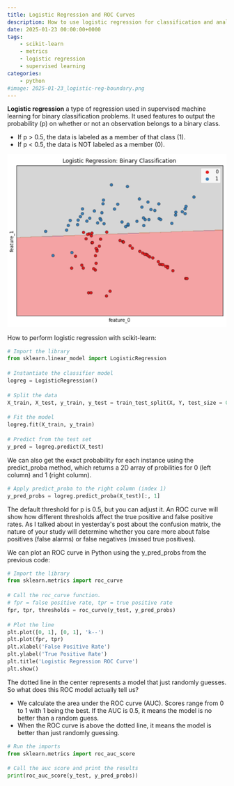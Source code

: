 ```yaml
---
title: Logistic Regression and ROC Curves
description: How to use logistic regression for classification and analyze ROC curves
date: 2025-01-23 00:00:00+0000
tags: 
    - scikit-learn
    - metrics
    - logistic regression
    - supervised learning
categories:
    - python
#image: 2025-01-23_logistic-reg-boundary.png
---
```


**Logistic regression** a type of regression used in supervised machine learning for binary classification problems. It used features to output the probability (p) on whether or not an observation belongs to a binary class. 
* If p > 0.5, the data is labeled as a member of that class (1). 
* If p < 0.5, the data is NOT labeled as a member (0). 

![linear boundary in logistic regression](2025-01-23_logistic-reg-boundary.png)

How to perform logistic regression with scikit-learn:

```python
# Import the library
from sklearn.linear_model import LogisticRegression

# Instantiate the classifier model
logreg = LogisticRegression()

# Split the data
X_train, X_test, y_train, y_test = train_test_split(X, Y, test_size = 0.3, random_state = 99)

# Fit the model
logreg.fit(X_train, y_train)

# Predict from the test set
y_pred = logreg.predict(X_test)
```

We can also get the exact probability for each instance using the predict_proba method, which returns a 2D array of probilities for 0 (left column) and 1 (right column). 

```python
# Apply predict_proba to the right column (index 1)
y_pred_probs = logreg.predict_proba(X_test)[:, 1]
```


The default threshold for p is 0.5, but you can adjust it. An ROC curve will show how different thresholds affect the true positive and false positive rates. As I talked about in yesterday's post about the confusion matrix, the nature of your study will determine whether you care more about false positives (false alarms) or false negatives (missed true positives). 

We can plot an ROC curve in Python using the y_pred_probs from the previous code:

```python
# Import the library
from sklearn.metrics import roc_curve

# Call the roc_curve function. 
# fpr = false positive rate, tpr = true positive rate
fpr, tpr, thresholds = roc_curve(y_test, y_pred_probs)

# Plot the line
plt.plot([0, 1], [0, 1], 'k--')
plt.plot(fpr, tpr)
plt.xlabel('False Positive Rate')
plt.ylabel('True Positive Rate')
plt.title('Logistic Regression ROC Curve')
plt.show()
```

The dotted line in the center represents a model that just randomly guesses. So what does this ROC model actually tell us? 
* We calculate the area under the ROC curve (AUC). Scores range from 0 to 1 with 1 being the best. If the AUC is 0.5, it means the model is no better than a random guess. 
* When the ROC curve is above the dotted line, it means the model is better than just randomly guessing. 

```python
# Run the imports
from sklearn.metrics import roc_auc_score

# Call the auc score and print the results
print(roc_auc_score(y_test, y_pred_probs))
```